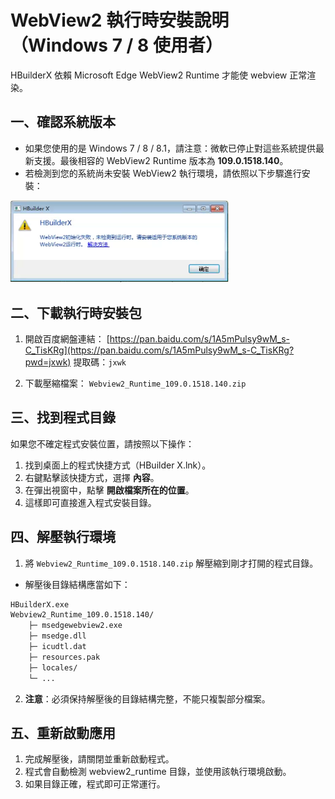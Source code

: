 # WebView2 執行時安裝說明（Windows 7 / 8 使用者）

HBuilderX 依賴 Microsoft Edge WebView2 Runtime 才能使 webview 正常渲染。

## 一、確認系統版本
* 如果您使用的是 Windows 7 / 8 / 8.1，請注意：微軟已停止對這些系統提供最新支援。最後相容的 WebView2 Runtime 版本為 **109.0.1518.140**。
* 若檢測到您的系統尚未安裝 WebView2 執行環境，請依照以下步驟進行安裝：

<img src="/static/snapshots/tutorial/question/webview2RuntimeMessage_cn.png" style="zoom:60%;" />

## 二、下載執行時安裝包
1. 開啟百度網盤連結：
   [https://pan.baidu.com/s/1A5mPulsy9wM_s-C_TisKRg](https://pan.baidu.com/s/1A5mPulsy9wM_s-C_TisKRg?pwd=jxwk)
   提取碼：`jxwk`

2. 下載壓縮檔案：
   `Webview2_Runtime_109.0.1518.140.zip`

## 三、找到程式目錄

如果您不確定程式安裝位置，請按照以下操作：

1. 找到桌面上的程式快捷方式（HBuilder X.lnk）。
2. 右鍵點擊該快捷方式，選擇 **內容**。
3. 在彈出視窗中，點擊 **開啟檔案所在的位置**。
4. 這樣即可直接進入程式安裝目錄。

## 四、解壓執行環境

1. 將 `Webview2_Runtime_109.0.1518.140.zip` 解壓縮到剛才打開的程式目錄。
* 解壓後目錄結構應當如下：

```bash
HBuilderX.exe
Webview2_Runtime_109.0.1518.140/
    ├─ msedgewebview2.exe
    ├─ msedge.dll
    ├─ icudtl.dat
    ├─ resources.pak
    ├─ locales/
    └─ ...
```
2. **注意**：必須保持解壓後的目錄結構完整，不能只複製部分檔案。

## 五、重新啟動應用

1. 完成解壓後，請關閉並重新啟動程式。
2. 程式會自動檢測 webview2_runtime 目錄，並使用該執行環境啟動。
3. 如果目錄正確，程式即可正常運行。
